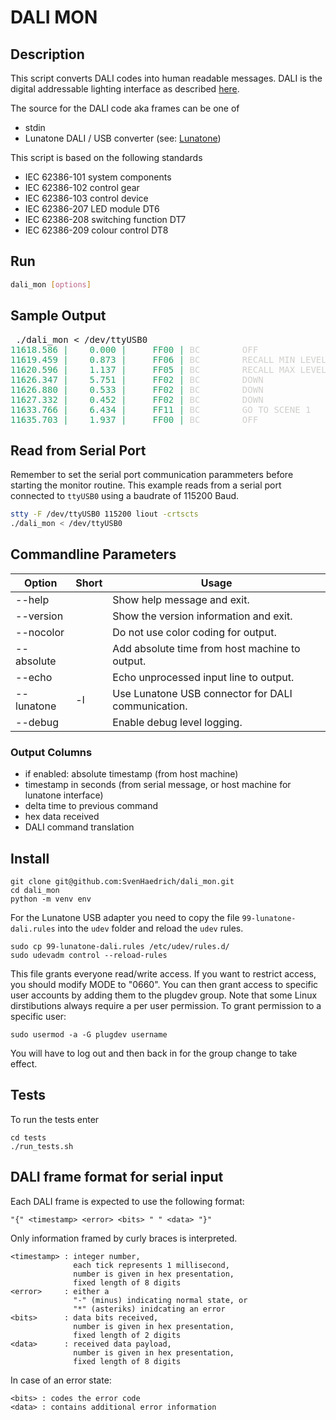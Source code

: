 # DALI MON

## Description

This script converts DALI codes into human readable messages. DALI is the digital addressable lighting interface as described [here](https://www.dali-alliance.org).

The source for the DALI code aka frames can be one of
* stdin
* Lunatone DALI / USB converter (see: [Lunatone](https://www.lunatone.com/produkt/dali-usb/))

This script is based on the following standards
* IEC 62386-101 system components
* IEC 62386-102 control gear
* IEC 62386-103 control device
* IEC 62386-207 LED module DT6
* IEC 62386-208 switching function DT7
* IEC 62386-209 colour control DT8

## Run

```bash
dali_mon [options]
```

## Sample Output

<pre> ./dali_mon < /dev/ttyUSB0
<font color="#26A269">11618.586 |    0.000 |     FF00 | </font><font color="#D0CFCC">BC        OFF</font>
<font color="#26A269">11619.459 |    0.873 |     FF06 | </font><font color="#D0CFCC">BC        RECALL MIN LEVEL</font>
<font color="#26A269">11620.596 |    1.137 |     FF05 | </font><font color="#D0CFCC">BC        RECALL MAX LEVEL</font>
<font color="#26A269">11626.347 |    5.751 |     FF02 | </font><font color="#D0CFCC">BC        DOWN</font>
<font color="#26A269">11626.880 |    0.533 |     FF02 | </font><font color="#D0CFCC">BC        DOWN</font>
<font color="#26A269">11627.332 |    0.452 |     FF02 | </font><font color="#D0CFCC">BC        DOWN</font>
<font color="#26A269">11633.766 |    6.434 |     FF11 | </font><font color="#D0CFCC">BC        GO TO SCENE 1</font>
<font color="#26A269">11635.703 |    1.937 |     FF00 | </font><font color="#D0CFCC">BC        OFF</font>
</pre>

## Read from Serial Port

Remember to set the serial port communication parammeters before starting the monitor routine. This example reads from a serial port connected to `ttyUSB0` using a baudrate of 115200 Baud.
```bash
stty -F /dev/ttyUSB0 115200 liout -crtscts
./dali_mon < /dev/ttyUSB0
```

## Commandline Parameters

| Option    | Short | Usage                                                       |
|-----------|-------|-------------------------------------------------------------|
|--help     |       | Show help message and exit.                                 |
|--version  |       | Show the version information and exit.                      |
|--nocolor  |       | Do not use color coding for output.                         |
|--absolute |       | Add absolute time from host machine to output.              |
|--echo     |       | Echo unprocessed input line to output.                      |
|--lunatone | -l    | Use Lunatone USB connector for DALI communication.          |
|--debug    |       | Enable debug level logging.                                 |

### Output Columns
  
* if enabled: absolute timestamp (from host machine)
* timestamp in seconds (from serial message, or host machine for lunatone interface)
* delta time to previous command
* hex data received
* DALI command translation

## Install
```
git clone git@github.com:SvenHaedrich/dali_mon.git
cd dali_mon
python -m venv env
```
For the Lunatone USB adapter you need to copy the file `99-lunatone-dali.rules` into the `udev` folder
and reload the `udev` rules.

```
sudo cp 99-lunatone-dali.rules /etc/udev/rules.d/
sudo udevadm control --reload-rules
```
This file grants everyone read/write access.  If you want to restrict access,
you should modify MODE to "0660".  You can then grant access to specific user
accounts by adding them to the plugdev group. Note that some Linux dirstibutions always require a per user permission. To grant permission to a specific user:
```
sudo usermod -a -G plugdev username
```
You will have to log out and then back in for the group change to take effect.

## Tests

To run the tests enter
```
cd tests
./run_tests.sh
```

## DALI frame format for serial input
  
Each DALI frame is expected to use the following format:
```
"{" <timestamp> <error> <bits> " " <data> "}"
```
Only information framed by curly braces is interpreted. <br/>
```
<timestamp> : integer number, 
              each tick represents 1 millisecond, 
              number is given in hex presentation, 
              fixed length of 8 digits
<error>     : either a 
              "-" (minus) indicating normal state, or 
              "*" (asteriks) inidcating an error
<bits>      : data bits received, 
              number is given in hex presentation, 
              fixed length of 2 digits
<data>      : received data payload, 
              number is given in hex presentation, 
              fixed length of 8 digits
```
In case of an error state:<br/>
```
<bits> : codes the error code
<data> : contains additional error information
```   
